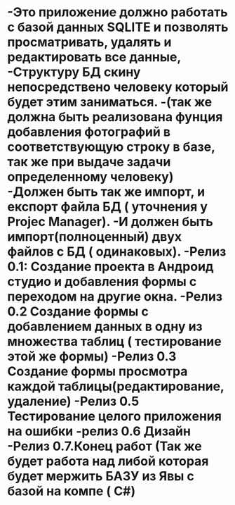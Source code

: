 -Это приложение должно работать с базой данных SQLITE и позволять просматривать, удалять и редактировать все данные,
 -Структуру БД скину непосредствено человеку который будет этим заниматься.
 -(так же должна быть реализована фунция добавления фотографий в соответствующую строку в базе, так же при выдаче задачи определенному человеку)
 -Должен быть так же импорт, и експорт файла БД ( уточнения у Projec Manager).
 -И должен быть импорт(полноценный) двух файлов с БД ( одинаковых).
 -Релиз 0.1: Создание проекта в Андроид студио  и добавления формы с переходом на другие окна.
 -Релиз 0.2 Создание формы с добавлением данных в одну из множества таблиц ( тестирование этой же формы)
 -Релиз 0.3 Создание формы просмотра каждой таблицы(редактирование, удаление)
 -Релиз 0.5 Тестирование целого приложения на ошибки
 -релиз 0.6 Дизайн
 -Релиз 0.7.Конец работ
(Так же будет работа над либой которая будет мержить БАЗУ из Явы с базой на компе ( C#)
=======

